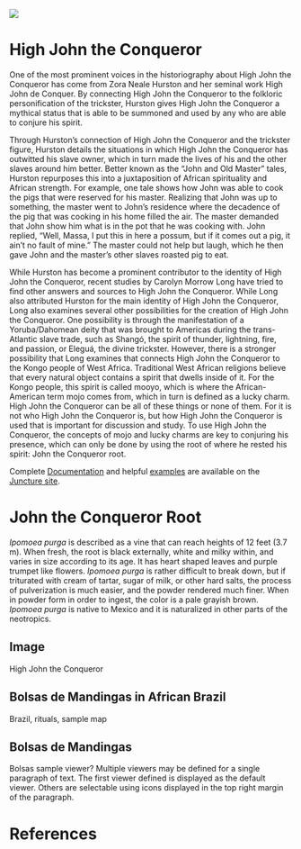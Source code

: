 <a href="https://juncture-digital.org"><img src="https://juncture-digital.org/images/ve-button.png"></a>

<param ve-config 
       title="High John the Conqueror and John the Conqueror Root: Rituals, Charms, and Folklore in the African Diaspora" 
       author="Rashid Nadjib"
       banner="https://upload.wikimedia.org/wikipedia/commons/f/fb/Ipomoea_purga_%28as_Exogonium_purga%29_Bot._Reg._33.49.jpg" 
       layout="vertical">

<!-- Entities discussed throughout the essay are typically defined before the essay text and
     are thus available in all text.  Entity identifiers (QIDs) can be found in either
     Wikipedia or Wikidata (https://www.wikidata.org)> -->
<param ve-entity eid="Q185372"> <!-- Girl with a Pearl Earring painting -->
<param ve-entity eid="Q41264"> <!-- Johannes Vermeer -->
<param ve-entity eid="Q221092"> <!-- Mauritshuis -->
<param ve-entity eid="Q36600"> <!-- The Hague -->

# High John the Conqueror 

One of the most prominent voices in the historiography about High John the Conqueror has come from Zora Neale Hurston and her seminal work High John de Conquer. By connecting High John the Conqueror to the folkloric personification of the trickster, Hurston gives High John the Conqueror a mythical status that is able to be summoned and used by any who are able to conjure his spirit. 

Through Hurston’s connection of High John the Conqueror and the trickster figure, Hurston details the situations in which High John the Conqueror has outwitted his slave owner, which in turn made the lives of his and the other slaves around him better. Better known as the “John and Old Master” tales, Hurston repurposes this into a juxtaposition of African spirituality and African strength. For example, one tale shows how John was able to cook the pigs that were reserved for his master. Realizing that John was up to something, the master went to John’s residence where the decadence of the pig that was cooking in his home filled the air. The master demanded that John show him what is in the pot that he was cooking with. John replied, “Well, Massa, I put this in here a possum, but if it comes out a pig, it ain’t no fault of mine.” The master could not help but laugh, which he then gave John and the master’s other slaves roasted pig to eat. 

While Hurston has become a prominent contributor to the identity of High John the Conqueror, recent studies by Carolyn Morrow Long have tried to find other answers and sources to High John the Conqueror. While Long also attributed Hurston for the main identity of High John the Conqueror, Long also examines several other possibilities for the creation of High John the Conqueror. One possibility is through the manifestation of a Yoruba/Dahomean deity that was brought to Americas during the trans-Atlantic slave trade, such as Shangó, the spirit of thunder, lightning, fire, and passion, or Eleguá, the divine trickster. However, there is a stronger possibility that Long examines that connects High John the Conqueror to the Kongo people of West Africa. Traditional West African religions believe that every natural object contains a spirit that dwells inside of it. For the Kongo people, this spirit is called mooyo, which is where the African-American term mojo comes from, which in turn is defined as a lucky charm. High John the Conqueror can be all of these things or none of them. For it is not who High John the Conqueror is, but how High John the Conqueror is used that is important for discussion and study. To use High John the Conqueror, the concepts of mojo and lucky charms are key to conjuring his presence, which can only be done by using the root of where he rested his spirit: John the Conqueror root.

  Complete [Documentation](https://juncture-digital.org/docs) and helpful [examples](https://juncture-digital.org/examples) are available on the [Juncture site](https://juncture-digital.org).
<param ve-image url="https://cdn.shopify.com/s/files/1/0262/6892/6015/files/high_john_480x480.jpg?v=1602642727">

# John the Conqueror Root
_Ipomoea purga_ is described as a vine that can reach heights of 12 feet (3.7 m). When fresh, the root is black externally, white and milky within, and varies in size according to its age. It has heart shaped leaves and purple trumpet like flowers. _Ipomoea purga_ is rather difficult to break down, but if triturated with cream of tartar, sugar of milk, or other hard salts, the process of pulverization is much easier, and the powder rendered much finer. When in powder form in order to ingest, the color is a pale grayish brown. _Ipomoea purga_ is native to Mexico and it is naturalized in other parts of the neotropics.
<param ve-entity eid=Q1123117>
<param ve-image url="https://upload.wikimedia.org/wikipedia/commons/f/fb/Ipomoea_purga_%28as_Exogonium_purga%29_Bot._Reg._33.49.jpg">
<param ve-plant-specimen jpid=0.5555/al.ap.specimen.ma603851>


## Image

High John the Conqueror
<param ve-image 
       label="High John the Conqueror" 
       description="painting by Johannes Vermeer" 
       license="public domain" 
       url="https://chroniclesofharriet.files.wordpress.com/2013/05/folk-2.jpg">

## Bolsas de Mandingas in African Brazil

Brazil, rituals, sample map
<param ve-map center="Q155" zoom="4" prefer-geojson>

## Bolsas de Mandingas

Bolsas sample viewer? Multiple viewers may be defined for a single paragraph of text.  The first viewer defined is displayed as the default viewer.  Others are selectable using icons displayed in the top right margin of the paragraph.
<param ve-map center="Q155" zoom="5">

# References

[^1]: [Wikipedia: Girl with a Pearl Earring](https://en.wikipedia.org/wiki/Girl_with_a_Pearl_Earring)
